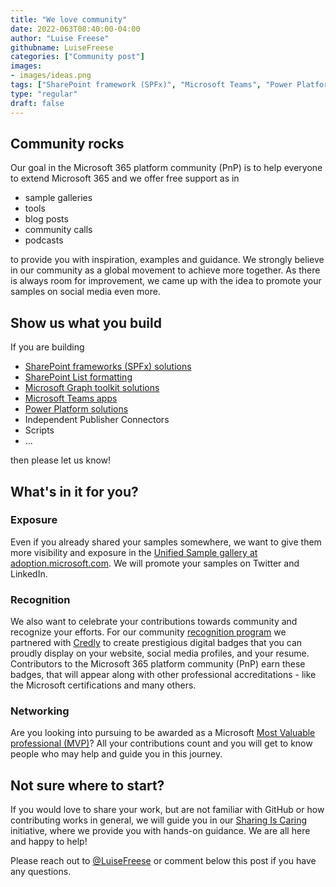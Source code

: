 ```yaml
---
title: "We love community"
date: 2022-063T08:40:00-04:00
author: "Luise Freese"
githubname: LuiseFreese
categories: ["Community post"]
images:
- images/ideas.png
tags: ["SharePoint framework (SPFx)", "Microsoft Teams", "Power Platform"]
type: "regular"
draft: false
---
```


## Community rocks

Our goal in the Microsoft 365 platform community (PnP) is to help everyone to extend Microsoft 365 and we offer free support as in 

- sample galleries
- tools
- blog posts
- community calls
- podcasts

to provide you with inspiration, examples and guidance. We strongly believe in our community as a global movement to achieve more together. As there is always room for improvement, we came up with the idea to promote your samples on social media even more.

## Show us what you build

If you are building

- [SharePoint frameworks (SPFx) solutions](https://adoption.microsoft.com/sample-solution-gallery?sortby=creationDateTime-true&keyword=&product=SharePoint&action=ajax_plugin_call_sample_solution_gallery)
- [SharePoint List formatting](https://adoption.microsoft.com/sample-solution-gallery?sortby=creationDateTime-true&keyword=&product=Microsoft%20Lists&action=ajax_plugin_call_sample_solution_gallery)
- [Microsoft Graph toolkit solutions](https://adoption.microsoft.com/sample-solution-gallery?sortby=creationDateTime-true&keyword=&product=Microsoft%20Graph%20Toolkit&action=ajax_plugin_call_sample_solution_gallery)
- [Microsoft Teams apps](https://adoption.microsoft.com/sample-solution-gallery?sortby=creationDateTime-true&keyword=&product=Teams&action=ajax_plugin_call_sample_solution_gallery)
- [Power Platform solutions](https://adoption.microsoft.com/sample-solution-gallery?sortby=creationDateTime-true&keyword=&product=Power%20Apps&action=ajax_plugin_call_sample_solution_gallery)
- Independent Publisher Connectors
- Scripts
- ...

then please let us know! 

## What's in it for you?

### Exposure

Even if you already shared your samples somewhere, we want to give them more visibility and exposure in the [Unified Sample gallery at adoption.microsoft.com](https://adoption.microsoft.com/sample-solution-gallery). We will promote your samples on Twitter and LinkedIn.

### Recognition

We also want to celebrate your contributions towards community and recognize your efforts. For our community [recognition program](https://pnp.github.io/recognitionprogram/) we partnered with [Credly](https://www.credly.com/organizations/m365pnp/badges) to create prestigious digital badges that you can proudly display on your website, social media profiles, and your resume. Contributors to the Microsoft 365 platform community (PnP) earn these badges, that will appear along with other professional accreditations - like the Microsoft certifications and many others.

### Networking

Are you looking into pursuing to be awarded as a Microsoft [Most Valuable professional (MVP)](https://mvp.microsoft.com/)? All your contributions count and you will get to know people who may help and guide you in this journey. 

## Not sure where to start?

If you would love to share your work, but are not familiar with GitHub or how contributing works in general, we will guide you in our [Sharing Is Caring](https://pnp.github.io/sharing-is-caring/) initiative, where we provide you with hands-on guidance. We are all here and happy to help!

Please reach out to [@LuiseFreese](https://twitter.com/LuiseFreese) or comment below this post if you have any questions.
